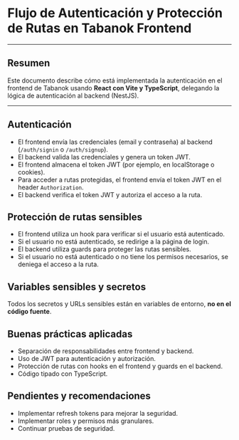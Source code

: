 # Flujo de Autenticación y Protección de Rutas en Tabanok Frontend

---

## Resumen

Este documento describe cómo está implementada la autenticación en el frontend de Tabanok usando **React con Vite y TypeScript**, delegando la lógica de autenticación al backend (NestJS).

---

## Autenticación

- El frontend envía las credenciales (email y contraseña) al backend (`/auth/signin` o `/auth/signup`).
- El backend valida las credenciales y genera un token JWT.
- El frontend almacena el token JWT (por ejemplo, en localStorage o cookies).
- Para acceder a rutas protegidas, el frontend envía el token JWT en el header `Authorization`.
- El backend verifica el token JWT y autoriza el acceso a la ruta.

## Protección de rutas sensibles

- El frontend utiliza un hook para verificar si el usuario está autenticado.
- Si el usuario no está autenticado, se redirige a la página de login.
- El backend utiliza guards para proteger las rutas sensibles.
- Si el usuario no está autenticado o no tiene los permisos necesarios, se deniega el acceso a la ruta.

## Variables sensibles y secretos

Todos los secretos y URLs sensibles están en variables de entorno, **no en el código fuente**.

## Buenas prácticas aplicadas

- Separación de responsabilidades entre frontend y backend.
- Uso de JWT para autenticación y autorización.
- Protección de rutas con hooks en el frontend y guards en el backend.
- Código tipado con TypeScript.

## Pendientes y recomendaciones

- Implementar refresh tokens para mejorar la seguridad.
- Implementar roles y permisos más granulares.
- Continuar pruebas de seguridad.
